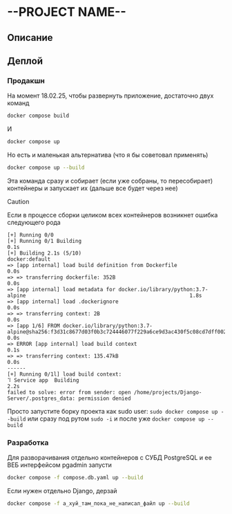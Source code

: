 # --PROJECT NAME--

## Описание

## Деплой

### Продакшн

На момент 18.02.25, чтобы развернуть приложение, достаточно двух команд
```sh
docker compose build
```

И

```sh
docker compose up
```

Но есть и маленькая альтернатива (что я бы советовал применять)
```sh
docker compose up --build
```

Эта команда сразу и собирает (если уже собраны, то пересобирает) контейнеры и запускает их (дальше все будет через нее)

> [!CAUTION]
> Если в процессе сборки целиком всех контейнеров возникнет ошибка следующего рода
> ```
> [+] Running 0/0
> [+] Running 0/1 Building                                                                                                     0.1s 
> [+] Building 2.1s (5/10)                                                                                           docker:default 
> => [app internal] load build definition from Dockerfile                                                                     0.0s
> => => transferring dockerfile: 352B                                                                                         0.0s
> => [app internal] load metadata for docker.io/library/python:3.7-alpine                                                     1.8s 
> => [app internal] load .dockerignore                                                                                        0.0s
> => => transferring context: 2B                                                                                              0.0s
> => [app 1/6] FROM docker.io/library/python:3.7-alpine@sha256:f3d31c8677d03f0b3c724446077f229a6ce9d3ac430f5c08cd7dff0029204  0.0s
> => ERROR [app internal] load build context                                                                                  0.1s
> => => transferring context: 135.47kB                                                                                        0.0s 
>------
>[+] Running 0/1l] load build context:
> ⠹ Service app  Building                                                                                                     2.2s 
>failed to solve: error from sender: open /home/projects/Django-Server/.postgres_data: permission denied
> ```
> Просто запустите борку проекта как sudo user: `sudo docker compose up --build` 
> или сразу под рутом `sudo -i` и после уже `docker compose up --build`

### Разработка

Для разворачивания отдельно контейнеров с СУБД PostgreSQL и ее ВЕБ интерфейсом pgadmin запусти
```sh
docker compose -f compose.db.yaml up --build
```

Если нужен отдельно Django, дерзай
```sh
docker compose -f а_хуй_там_пока_не_написал_файл up --build
```
